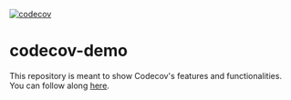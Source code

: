 [![codecov](https://codecov.io/gh/Adal3n3/codecov-demo/graph/badge.svg?token=GpfBOFjmCN)](https://codecov.io/gh/Adal3n3/codecov-demo)

# codecov-demo

This repository is meant to show Codecov's features and functionalities. You can follow along [here](https://docs.codecov.com/docs/codecov-tutorial).
